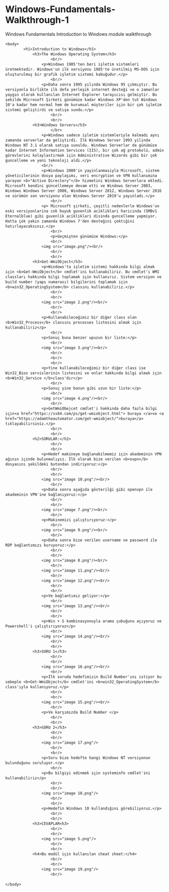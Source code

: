 # Windows-Fundamentals-Walkthrough-1
Windows Fundamentals Introduction to Windows module walkthrough 

<!DOCTYPE html  PUBLIC '-//W3C//DTD XHTML 1.0 Transitional//EN'  'http://www.w3.org/TR/xhtml1/DTD/xhtml1-transitional.dtd'>
<html xmlns="http://www.w3.org/1999/xhtml">
	<head>
	<meta content="text/html; charset=utf-8" http-equiv="Content-Type"/>
	<title>Introductory to Windows</title>
	</head>

	<body>
			<h1>Introduction to Windows</h1>
				<h3>The Windows Operating System</h3>
						<br/>
					<p>Windows 1985'ten beri işletim sistemleri üretmektedir. Windows'un ilk versiyonu 1985'te üretilmiş MS-DOS için oluşturulmuş bir grafik işletim sistemi kabuğudur.</p>
						<br/>
					<p>Daha sonra 1995 yılında Windows 95 çıkmıştır. Bu versiyonla birlikte ilk defa yerleşik internet desteği ve o zamanlar yaygın olarak kullanılan Internet Explorer tarayıcısı gelmiştir. Bu şekilde Microsoft Şirketi günümüze kadar Windows XP'den tut Windows 10'a kadar hem normal hem de kurumsal müşteriler için bir çok işletim sistemi geliştirdi ve satışa sundu.</p>
						<br/>
						<br/>
				<h3>Windows Servers</h3>
						</br>
					<p>Windows sadece işletim sistemleriyle kalmadı aynı zamanda serverlar da geliştirdi. İlk Windows Server 1993 yilinda Windows NT 3.1 olarak satışa sunuldu. Windows Serverlar da günümüze kadar Internet Information Services (IIS), bir çok ağ protokolü, admin görevlerini kolaylastirmak için Administrative Wizards gibi bir çok guncelleme ve yeni teknoloji aldi.</p>
					<br/>
					<p>Windows 2000'in yayinlanmasiyla Microsoft, sistem yöneticilerinin dosya paylaşımı, veri encryption ve VPN kullanımına yarayan <b>"Active Directory"</b> hizmetini Windows Serverlara ekledi. Microsoft kendini güncellemeye devam etti ve Windows Server 2003, Windows Windows Server 2008, Windows Server 2012, Windows Server 2016 ve sürümün son versiyonu olan Windows Server 2019'u yayınladı.</p>
						<br/>
					<p> Microsoft şirketi, çeşitli nedenlerle Windows'un eski versiyonlarina cok buyuk guvenlik acikliklari haricinda (SMBv1 Eternalblue) gibi guvenlik acikliklari disinda guncelleme yapmiyor. Hatta çok yakın zamanda Windows 7'den desteğini çektiğini hatırlayacaksınız.</p>
						<br/>
						<p>Geçmişten günümüze Windows:</p>
						<br/>
					<img src="image.png"/><br/>
						<br/>
						<br/>
				<h3>Get-WmiObject</h3>
					<p>Windows'ta işletim sistemi hakkında bilgi almak için <b>Get-WmiObject</b> cmdlet'ini kullanabiliriz. Bu cmdlet'i WMI classları hakkında bilgi toplamak için kullanırız. Sistem versiyon ve build number (yapı numarası) bilgilerini toplamak için <b>win32_OperatingSystem</b> classını kullanabiliriz.</p>
						<br/>
						<br/>
					<img src="image 2.png"/><br/>
						<br/>
						<br/>
					<p>Kullanabileceğimiz bir diğer class olan <b>Win32_Process</b> classını processes listesini almak için kullanabiliriz</p>
						<br/>
					<p>Sonuç buna benzer upuzun bir liste:</p>
						<br/>
					<img src="image 3.png"/><br/>
						<br/>
						<br/>
						<br/>
					<p>Yine kullanabileceğimiz bir diğer class ise Win32_Bios servislerinin listesini ve onlar hakkında bilgi almak için <b>Win32_Service </b>class'dır</p>
						<br/>
					<p>Sonuç yine bunun gibi uzun bir liste:</p>
						<br/>
					<img src="image 4.png"/><br/>
						<br/>
					<p>GetWmiObejcet cmdlet'i hakkında daha fazla bilgi için<a href="https://ss64.com/ps/get-wmiobject.html"> buraya </a>ve <a href="https://adamtheautomator.com/get-wmiobject/">buraya</a> tıklayabilirsiniz.</p>
						<br/>
						<br/>
				<h2>SORULAR:</h2>
						<br/>
						<br/>
					<p>Hedef makineye bağlanabilmemiz için akademinin VPN ağının içinde bulunmalıyız. İlk olarak bize verilen <b>ovpn</b> dosyasını şekildeki butondan indiriyoruz:</p>
						<br/>
						<br/>
					<img src="image 10.png"/><br/>
						<br/>
					<p>Daha sonra aşağıda gösterilği gibi openvpn ile akademinin VPN'ine bağlanıyoruz:</p>
						<br/>
						<br/>
					<img src="image 7.png"/><br/>
						<br/>
					<p>Makinemizi çalıştırıyoruz:</p>
						<br/>
					<img src="image 9.png"/><br/>
						<br/>
					<p>Daha sonra bize verilen username ve password ile RDP bağlantımızı kuruyoruz:</p>
						<br/>
						<br/>
					<img src="image 8.png"/><br/>
						<br/>
					<img src="image 11.png"/><br/>
						<br/>
					<img src="image 12.png"/><br/>
						<br/>
						<br/>
					<p>Ve bağlantımız geliyor:</p>
						<br/>
					<img src="image 13.png"/><br/>
						<br/>
						<br/>
					<p>Win + S kombinasyonuyla arama çubuğunu açıyoruz ve Powershell'i çalıştırıyoruz</p>
						<br/>
					<img src="image 14.png"/><br/>
						<br/>
						<br/>
				<h3>SORU 1</h3>
						<br/>
						<br/>
					<img src="image 16.png"/><br/>
						<br/>
					<p>İlk soruda hedefimizin Build Number'ını istiyor bu sebeple <b>Get-WmiObject</b> cmdlet'ini <b>win32_OperatingSystem</b> class'ıyla kullanıyoruz.</p>
						<br/>
						<br/>
					<img src="image 15.png"/><br/>
						<br/>
					<p>Ve karşımızda Build Number </p>
						<br/>
						<br/>
				<h3>SORU 2</h3>
						<br/>
						<br/>
					<img src="image 17.png"/>
						<br/>
						<br/>
					<p>Soru bize hedefte hangi Windows NT versiyonun bulunduğunu soruluyor.</p>
						<br/>
					<p>Bu bilgiyi edinmek için systeminfo cmdlet'ini kullanabiliriz</p>
						<br/>
						<br/>
					<img src="image 18.png"/>
						<br/>
						<br/>
					<p>Hedefin Windows 10 kullandığını görebiliyoruz.</p>
						<br/>
						<br/>
				<h3>CEVAPLAR<h3>
						<br/>
						<br/>
					<img src="image 5.png"/>
						<br/>
						<br/>
				<h4>Bu modül için kullanılan cheat sheet:</h4>
						<br/>
						<br/>
					<img src="image 19.png"/>
						<br/>

	</body>
</html>
